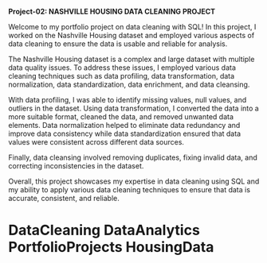 **Project-02: NASHVILLE HOUSING DATA CLEANING PROJECT**

Welcome to my portfolio project on data cleaning with SQL! In this project, I worked on the Nashville Housing dataset and employed various aspects of data cleaning to ensure the data is usable and reliable for analysis.

The Nashville Housing dataset is a complex and large dataset with multiple data quality issues. To address these issues, I employed various data cleaning techniques such as data profiling, data transformation, data normalization, data standardization, data enrichment, and data cleansing.

With data profiling, I was able to identify missing values, null values, and outliers in the dataset. Using data transformation, I converted the data into a more suitable format, cleaned the data, and removed unwanted data elements. Data normalization helped to eliminate data redundancy and improve data consistency while data standardization ensured that data values were consistent across different data sources.

Finally, data cleansing involved removing duplicates, fixing invalid data, and correcting inconsistencies in the dataset.

Overall, this project showcases my expertise in data cleaning using SQL and my ability to apply various data cleaning techniques to ensure that data is accurate, consistent, and reliable. 



# DataCleaning DataAnalytics PortfolioProjects HousingData
